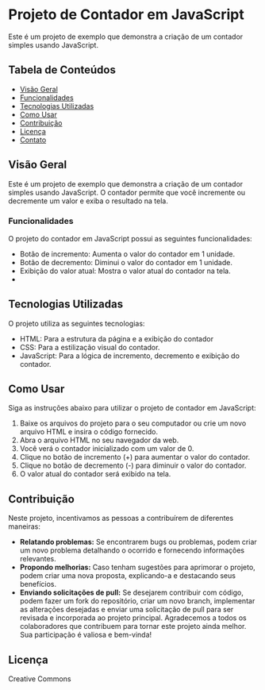 
# Projeto de Contador em JavaScript

Este é um projeto de exemplo que demonstra a criação de um contador simples usando JavaScript.

## Tabela de Conteúdos

- [Visão Geral](#visão-geral)
- [Funcionalidades](#funcionalidades)  
- [Tecnologias Utilizadas](#tecnologias-utilizadas)
- [Como Usar](#como-usar)
- [Contribuição](#contribuição)
- [Licença](#licença)
- [Contato](#contato)

## Visão Geral

Este é um projeto de exemplo que demonstra a criação de um contador simples usando JavaScript. O contador permite que você incremente ou decremente um valor e exiba o resultado na tela.

### Funcionalidades

 O projeto do contador em JavaScript possui as seguintes funcionalidades:
- Botão de incremento: Aumenta o valor do contador em 1 unidade.
- Botão de decremento: Diminui o valor do contador em 1 unidade.
- Exibição do valor atual: Mostra o valor atual do contador na tela.
- 

## Tecnologias Utilizadas

 O projeto utiliza as seguintes tecnologias:
- HTML: Para a estrutura da página e a exibição do contador
- CSS: Para a estilização visual do contador.
- JavaScript: Para a lógica de incremento, decremento e exibição do contador.

## Como Usar

Siga as instruções abaixo para utilizar o projeto de contador em JavaScript:

1. Baixe os arquivos do projeto para o seu computador ou crie um novo  arquivo HTML e insira o código fornecido.
2. Abra o arquivo HTML no seu navegador da web.
3. Você verá o contador inicializado com um valor de 0.
4. Clique no botão de incremento (+) para aumentar o valor do contador.
5. Clique no botão de decremento (-) para diminuir o valor do contador.
6. O valor atual do contador será exibido na tela.
## Contribuição

Neste projeto, incentivamos as pessoas a contribuírem de diferentes maneiras:

 - **Relatando problemas:** Se encontrarem bugs ou problemas, podem criar um novo problema detalhando o ocorrido e fornecendo informações relevantes.
 - **Propondo melhorias:** Caso tenham sugestões para aprimorar o projeto, podem criar uma nova proposta, explicando-a e destacando seus benefícios.
 - **Enviando solicitações de pull:** Se desejarem contribuir com código, podem fazer um fork do repositório, criar um novo branch, implementar as alterações desejadas e enviar uma solicitação de pull para ser revisada e incorporada ao projeto principal.
Agradecemos a todos os colaboradores que contribuem para tornar este projeto ainda melhor. Sua participação é valiosa e bem-vinda!

## Licença

Creative Commons




